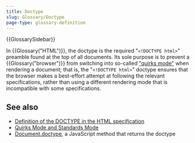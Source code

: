 ```yaml
---
title: Doctype
slug: Glossary/Doctype
page-type: glossary-definition
---
```


{{GlossarySidebar}}

In {{Glossary("HTML")}}, the doctype is the required "`<!DOCTYPE html>`" preamble found at the top of all documents. Its sole purpose is to prevent a {{Glossary("browser")}} from switching into so-called ["quirks mode"](/en-US/docs/Web/HTML/Quirks_Mode_and_Standards_Mode) when rendering a document; that is, the "`<!DOCTYPE html>`" doctype ensures that the browser makes a best-effort attempt at following the relevant specifications, rather than using a different rendering mode that is incompatible with some specifications.

## See also

- [Definition of the DOCTYPE in the HTML specification](https://html.spec.whatwg.org/multipage/syntax.html#the-doctype)
- [Quirks Mode and Standards Mode](/en-US/docs/Web/HTML/Quirks_Mode_and_Standards_Mode)
- [Document.doctype](/en-US/docs/Web/API/Document/doctype), a JavaScript method that returns the doctype
